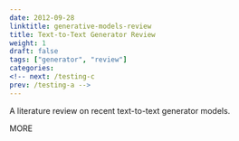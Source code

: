 ```yaml
---
date: 2012-09-28
linktitle: generative-models-review
title: Text-to-Text Generator Review
weight: 1
draft: false
tags: ["generator", "review"]
categories: 
<!-- next: /testing-c
prev: /testing-a -->
---
```


A literature review on recent text-to-text generator models.

<!--more-->

MORE